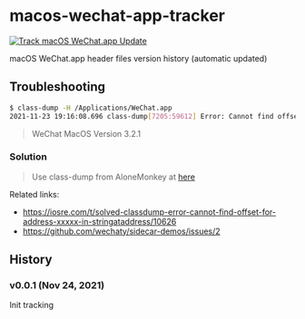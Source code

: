 # macos-wechat-app-tracker

[![Track macOS WeChat.app Update](https://github.com/wechaty/mac-wechat-app-tracker/actions/workflows/crontab.yml/badge.svg)](https://github.com/wechaty/mac-wechat-app-tracker/actions/workflows/crontab.yml)

macOS WeChat.app header files version history (automatic updated)

## Troubleshooting

```sh
$ class-dump -H /Applications/WeChat.app
2021-11-23 19:16:08.696 class-dump[7205:59612] Error: Cannot find offset for address 0x7800000001046f1c in stringAtAddress:
```

> WeChat MacOS Version 3.2.1

### Solution

> Use class-dump from AloneMonkey at [here](https://github.com/AloneMonkey/MonkeyDev/blob/master/bin/class-dump)

Related links:

- https://iosre.com/t/solved-classdump-error-cannot-find-offset-for-address-xxxxx-in-stringataddress/10626
- https://github.com/wechaty/sidecar-demos/issues/2

## History

### v0.0.1 (Nov 24, 2021)

Init tracking
